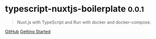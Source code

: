 # typescript-nuxtjs-boilerplate <small>0.0.1</small>

> Nuxt.js with TypeScript and Run with docker and docker-compose.

[GitHub](https://github.com/typescript-nuxtjs-boilerplate/typescript-nuxtjs-boilerplate)
[Getting Started](#typescript-nuxtjs-boilerplate)
